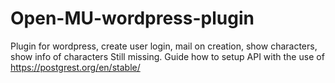 # Open-MU-wordpress-plugin
Plugin for wordpress, create user login, mail on creation, show characters, show info of characters
Still missing.
Guide how to setup API with the use of https://postgrest.org/en/stable/
